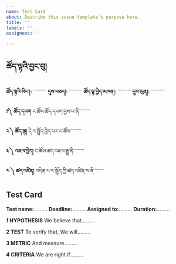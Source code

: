 ```yaml
---
name: Test Card
about: Describe this issue template's purpose here.
title: ''
labels: ''
assignees: ''

---
```


## ཚོད་ལྟའི་བྱང་བུ། 

**ཚོད་ལྟའི་མིང་།:**  ་་་་་་་་་་་་
**དུས་བཅད།:** ་་་་་་་་་་་་
**ཚོད་ལྟ་བྱེད་མཁན།:** ་་་་་་་་་་་་
**དུས་ཡུན།:** ་་་་་་་་་་་་

**༡༽  ཚོད་དཔག**
ང་ཚོས་ཚོད་དཔག་བྱས་པ་ནི་་་་་་་་་་


**༢ ༽  ཚོད་ལྟ།** 
དེ་ར་སྤྲོད་བྱེད་པར་ང་ཚོས་་་་་་་་་་


**༣ ༽  འཇལ་བྱེད།** 
ང་ཚོས་ཚད་འཇལ་རྒྱུ་ནི་་་་་་་་་་


**༤ ༽ ཚད་འཛིན།** 
བདེན་པ་ར་སྤྲོད་ཀྱི་ཚད་འཛིན་ས་ནི་་་་་་་་་་


## Test Card


**Test name:**.........
**Deadline:**.........
**Assigned to:**.........
**Duration:**.........

**1 HYPOTHESIS** 
We believe that.........


**2 TEST** 
To verify that, We will.........


**3 METRIC** 
And measure.........


**4 CRITERIA** 
We are right if.........
